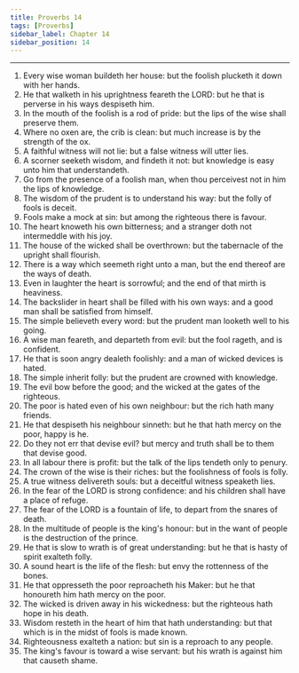 ```yaml
---
title: Proverbs 14
tags: [Proverbs]
sidebar_label: Chapter 14
sidebar_position: 14
---
```


---
1. Every wise woman buildeth her house: but the foolish plucketh it down with her hands.
2. He that walketh in his uprightness feareth the LORD: but he that is perverse in his ways despiseth him.
3. In the mouth of the foolish is a rod of pride: but the lips of the wise shall preserve them.
4. Where no oxen are, the crib is clean: but much increase is by the strength of the ox.
5. A faithful witness will not lie: but a false witness will utter lies.
6. A scorner seeketh wisdom, and findeth it not: but knowledge is easy unto him that understandeth.
7. Go from the presence of a foolish man, when thou perceivest not in him the lips of knowledge.
8. The wisdom of the prudent is to understand his way: but the folly of fools is deceit.
9. Fools make a mock at sin: but among the righteous there is favour.
10. The heart knoweth his own bitterness; and a stranger doth not intermeddle with his joy.
11. The house of the wicked shall be overthrown: but the tabernacle of the upright shall flourish.
12. There is a way which seemeth right unto a man, but the end thereof are the ways of death.
13. Even in laughter the heart is sorrowful; and the end of that mirth is heaviness.
14. The backslider in heart shall be filled with his own ways: and a good man shall be satisfied from himself.
15. The simple believeth every word: but the prudent man looketh well to his going.
16. A wise man feareth, and departeth from evil: but the fool rageth, and is confident.
17. He that is soon angry dealeth foolishly: and a man of wicked devices is hated.
18. The simple inherit folly: but the prudent are crowned with knowledge.
19. The evil bow before the good; and the wicked at the gates of the righteous.
20. The poor is hated even of his own neighbour: but the rich hath many friends.
21. He that despiseth his neighbour sinneth: but he that hath mercy on the poor, happy is he.
22. Do they not err that devise evil? but mercy and truth shall be to them that devise good.
23. In all labour there is profit: but the talk of the lips tendeth only to penury.
24. The crown of the wise is their riches: but the foolishness of fools is folly.
25. A true witness delivereth souls: but a deceitful witness speaketh lies.
26. In the fear of the LORD is strong confidence: and his children shall have a place of refuge.
27. The fear of the LORD is a fountain of life, to depart from the snares of death.
28. In the multitude of people is the king's honour: but in the want of people is the destruction of the prince.
29. He that is slow to wrath is of great understanding: but he that is hasty of spirit exalteth folly.
30. A sound heart is the life of the flesh: but envy the rottenness of the bones.
31. He that oppresseth the poor reproacheth his Maker: but he that honoureth him hath mercy on the poor.
32. The wicked is driven away in his wickedness: but the righteous hath hope in his death.
33. Wisdom resteth in the heart of him that hath understanding: but that which is in the midst of fools is made known.
34. Righteousness exalteth a nation: but sin is a reproach to any people.
35. The king's favour is toward a wise servant: but his wrath is against him that causeth shame.